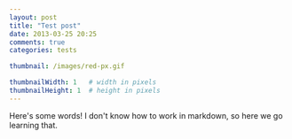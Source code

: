 ```yaml
---
layout: post
title: "Test post"
date: 2013-03-25 20:25
comments: true
categories: tests

thumbnail: /images/red-px.gif

thumbnailWidth: 1   # width in pixels
thumbnailHeight: 1  # height in pixels
---
```


Here's some words! I don't know how to work in markdown, so here we go learning that.